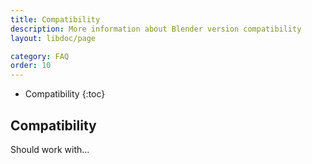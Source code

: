 ```yaml
---
title: Compatibility
description: More information about Blender version compatibility
layout: libdoc/page

category: FAQ
order: 10
---
```

- Compatibility
{:toc}

## Compatibility
Should work with...
